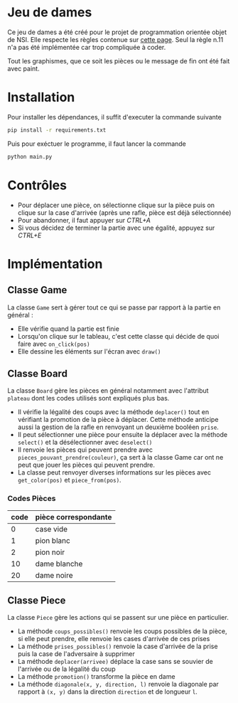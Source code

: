 # Jeu de dames

Ce jeu de dames a été créé pour le projet de programmation orientée
objet de NSI. Elle respecte les règles contenue sur [cette page](http://www.ffjd.fr/Web/index.php?page=reglesdujeu).
Seul la règle n.11 n'a pas été implémentée car trop compliquée à coder.

Tout les graphismes, que ce soit les pièces ou le message de fin ont été fait avec paint.

# Installation
Pour installer les dépendances, il suffit d'executer la commande suivante

``` sh
pip install -r requirements.txt
```
Puis pour exéctuer le programme, il faut lancer la commande

``` sh
python main.py
```

# Contrôles
- Pour déplacer une pièce, on sélectionne clique sur la pièce puis on clique sur la case d'arrivée (après une rafle, 
  pièce est déjà sélectionnée)
- Pour abandonner, il faut appuyer sur _CTRL+A_
- Si vous décidez de terminer la partie avec une égalité, appuyez sur _CTRL+E_

# Implémentation

## Classe Game

La classe `Game` sert à gérer tout ce qui se passe par rapport à la partie en général :

- Elle vérifie quand la partie est finie
- Lorsqu'on clique sur le tableau, c'est cette classe qui décide de quoi faire avec `on_click(pos)`
- Elle dessine les éléments sur l'écran avec `draw()`

## Classe Board

La classe `Board` gère les pièces en général notamment avec l'attribut `plateau` dont les codes utilisés sont expliqués plus bas.

- Il vérifie la légalité des coups avec la méthode `deplacer()` tout en vérifiant la promotion de la pièce à déplacer.
  Cette méthode anticipe aussi la gestion de la rafle en renvoyant un deuxième booléen `prise`.
- Il peut sélectionner une pièce pour ensuite la déplacer avec la méthode `select()` et la désélectionner avec `deselect()`
- Il renvoie les pièces qui peuvent prendre avec `pieces_pouvant_prendre(couleur)`, ça sert à la classe Game car ont ne peut que jouer les pièces qui peuvent prendre.
- La classe peut renvoyer diverses informations sur les pièces avec `get_color(pos)` et `piece_from(pos)`.

### Codes Pièces
| code | pièce correspondante |
|------|----------------------|
| 0    | case vide            |
| 1    | pion blanc           |
| 2    | pion noir            |
| 10   | dame blanche         |
| 20   | dame noire           |

## Classe Piece

La classe `Piece` gère les actions qui se passent sur une pièce en particulier. 

- La méthode `coups_possibles()` renvoie les coups possibles de la pièce, si elle peut prendre, elle renvoie les cases d'arrivée de ces prises
- La méthode `prises_possibles()` renvoie la case d'arrivée de la prise puis la case de l'adversaire à supprimer
- La méthode `deplacer(arrivee)` déplace la case sans se souvier de l'arrivée ou de la légalité du coup
- La méthode `promotion()` transforme la pièce en dame
- La méthode `diagonale(x, y, direction, l)` renvoie la diagonale par rapport à `(x, y)` dans la direction `direction` et de longueur `l`.
